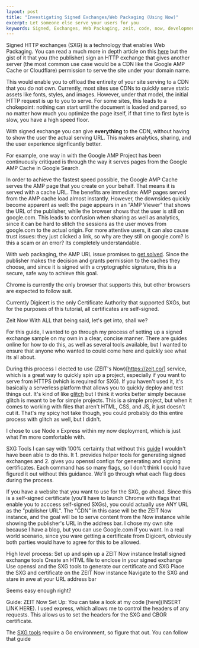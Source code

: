 ```yaml
---
layout: post
title: "Investigating Signed Exchanges/Web Packaging (Using Now)"
excerpt: Let someone else serve your users for you
keywords: Signed, Exchanges, Web Packaging, zeit, code, now, development, AMP, tutorial, Phillip, Kriegel
---
```


Signed HTTP exchanges (SXG) is a technology that enables Web Packaging. You can read a much more in depth article on this [here](https://developers.google.com/web/updates/2018/11/signed-exchanges) but the gist of it that you (the publisher) sign an HTTP exchange that gives another server (the most common use case would be a CDN like the Google AMP Cache or Cloudflare) permission to serve the site under your domain name. 

This would enable you to offload the entireity of your site serving to a CDN that you do not own. Currently, most sites use CDNs to quickly serve static assets like fonts, styles, and images. However, under that model, the initial HTTP request is up to you to serve. For some sites, this leads to a chokepoint: nothing can start until the document is loaded and parsed, so no matter how much you optimize the page itself, if that time to first byte is slow, you have a high speed floor.

With signed exchange you can give **everything** to the CDN, without having to show the user the actual serving URL. This makes analytics, sharing, and the user experience signficantly better.

For example, one way in with the Google AMP Project has been continuously critiqued is through the way it serves pages from the Google AMP Cache in Google Search.

In order to achieve the fastest speed possible, the Google AMP Cache serves the AMP page that you create on your behalf. That means it is served with a cache URL. The benefits are immediate: AMP pages served from the AMP cache load almost instantly. However, the downsides quickly become apparent as well: the page appears in an "AMP Viewer" that shows the URL of the publisher, while the browser shows that the user is still on google.com. This leads to confusion when sharing as well as analytics, since it can be hard to stitch the sessions as the user moves from google.com to the actual origin. For more attentive users, it can also cause trust issues: they just clicked a link, so why are they still on google.com? Is this a scam or an error? Its completely understandable.

With web packaging, the AMP URL issue promises to [get solved](https://blog.amp.dev/2018/05/08/a-first-look-at-using-web-packaging-to-improve-amp-urls/). Since the publisher makes the decision and grants permission to the caches they choose, and since it is signed with a cryptographic signature, this is a secure, safe way to achieve this goal.

Chrome is currently the only browser that supports this, but other browsers are expected to follow suit.

Currently Digicert is the only Certificate Authority that supported SXGs, but for the purposes of this tutorial, all certificates are self-signed.

Zeit Now
With ALL that being said, let's get into, shall we?

For this guide, I wanted to go through my process of setting up a signed exchange sample on my own in a clear, concise manner. There are guides online for how to do this, as well as several tools available, but I wanted to ensure that anyone who wanted to could come here and quickly see what its all about.

During this process I elected to use (ZEIT's Now)[https://zeit.co/] service, which is a great way to quickly spin up a project, especially if you want to serve from HTTPS (which is required for SXG). If you haven't used it, it's basically a serverless platform that allows you to quickly deploy and test things out. It's kind of like [glitch](https://glitch.com/) but I think it works better simply because glitch is meant to be for simple projects. This is a simple project, but when it comes to working with files that aren't HTML, CSS, and JS, it just doesn't cut it. That's my spicy hot take though, you could probably do this entire process with glitch as well, but I didn't.

I chose to use Node x Express within my now deployment, which is just what I'm more comfortable with.

SXG Tools
I can say with 100% certainty that without this [guide](https://github.com/WICG/webpackage/tree/master/go/signedexchange#creating-our-first-signed-exchange) I wouldn't have been able to do this. It 1. provides helper tools for generating signed exchanges and 2. gives you openssl configs for generating and signing certificates. Each command has so many flags, so I don't think I could have figured it out without this guidance. We'll go through what each flag does during the process. 

If you have a website that you want to use for the SXG, go ahead. Since this is a self-signed certificate (you'll have to launch Chrome with flags that enable you to acccess self-signed SXGs), you could actually use ANY URL as the "publisher URL". The "CDN" in this case will be the ZEIT Now instance, and the goal will be to serve content from the Now instance while showing the publisher's URL in the address bar. I chose my own site because I have a blog, but you can use Google.com if you want. In a real world scenario, since you ware getting a certificate from Digicert, obviously both parties would have to agree for this to be allowed.

High level process:
Set up and spin up a ZEIT Now instance
Install signed exchange tools
Create an HTML file to enclose in your signed exchange
Use openssl and the SXG tools to generate our certificate and SXG
Place the SXG and certificate on the ZEIT Now instance
Navigate to the SXG and stare in awe at your URL address bar

Seems easy enough right?

Guide:
ZEIT Now Set Up:
You can take a look at my code [here](INSERT LINK HERE). I used express, which allows me to control the headers of any requests. This allows us to set the headers for the SXG and CBOR certificate. 


The [SXG tools](https://github.com/WICG/webpackage/tree/master/go/signedexchange#creating-our-first-signed-exchange) require a Go environment, so figure that out. You can follow that guide
